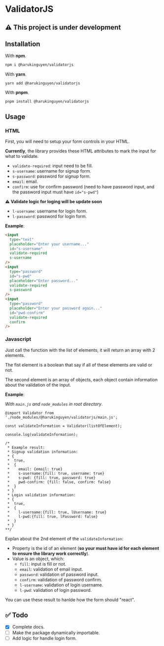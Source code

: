 # ValidatorJS

## ⚠️ This project is under development

## Installation

With **npm**.

```bash
npm i @harukinguyen/validatorjs
```

With **yarn**.

```yarn
yarn add @harukinguyen/validatorjs
```

With **pnpm**.

```pnpm
pnpm install @harukinguyen/validatorjs
```

## Usage

### HTML

First, you will need to setup your form controls in your HTML.

**Currently**, the library provides these HTML attributes to mark the input for what to validate.

- `validate-required`: input need to be fill.
- `s-username`: username for signup form.
- `s-password`: password for signup form.
- `email`: email.
- `confirm`: use for confirm password (need to have password input, and the password input must have `id="s-pwd"`)

⚠️ **Validate logic for loging will be update soon**

- `l-username`: username for login form.
- `l-password`: password for login form.

**Example**:

```HTML
<input
  type="text"
  placeholder="Enter your username..."
  id="s-username"
  validate-required
  s-username
/>
<input
  type="password"
  id="s-pwd"
  placeholder="Enter password..."
  validate-required
  s-password
/>
<input
  type="password"
  placeholder="Enter your password again..."
  id="pwd-confirm"
  validate-required
  confirm
/>
```

### Javascript

Just call the function with the list of elements, it will return an array with 2 elements.

The fist element is a boolean that say if all of these elements are valid or not.

The second element is an array of objects, each object contain information about the validation of the input.

**Example**:

_With `main.js` and `node_modules` in root directory_.

```javscript
@import Validator from './node_modules/@harukinguyen/validatorjs/main.js';

const validateInformation = Validator(listOfElement);

console.log(validateInformation);

/*
 * Example result:
 * Signup validation information:
 * {
 *  true,
 *  {
 *    email: {email: true}
 *    s-username:{fill: true, username: true}
 *    s-pwd: {fill: true, password: true}
 *    pwd-confirm: {fill: false, confirm: false}
 *  }
 * }
 * Login validation information:
 * {
 *  true,
 *  {
 *    l-username:{fill: true, lUsername: true}
 *    l-pwd:{fill: true, lPassword: false}
 *  }
 * }
**/
```

Explan about the 2nd element of the `validateInformation`:

- Property is the id of an element (**so your must have id for each element to ensure the library work correctly**).
- Value is an object, which:
  - `fill`: input is fill or not.
  - `email`: validation of email input.
  - `password`: validation of password input.
  - `confirm`: validation of password confirm.
  - `l-username`: validation of login username.
  - `l-pwd`: validation of login password.

You can use these result to hanlde how the form should "react".

## ✅ Todo

- [x] Complete docs.
- [ ] Make the package dynamically importable.
- [ ] Add logic for handle login form.

